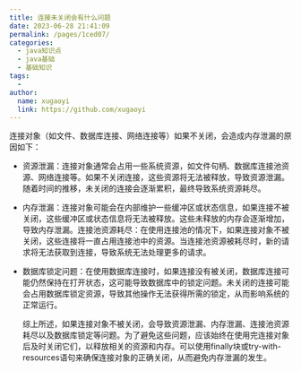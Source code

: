 ```yaml
---
title: 连接未关闭会有什么问题
date: 2023-06-28 21:41:09
permalink: /pages/1ced07/
categories:
  - java知识点
  - java基础
  - 基础知识
tags:
  - 
author: 
  name: xugaoyi
  link: https://github.com/xugaoyi
---
```

连接对象（如文件、数据库连接、网络连接等）如果不关闭，会造成内存泄漏的原因如下：

- 资源泄漏：连接对象通常会占用一些系统资源，如文件句柄、数据库连接池资源、网络连接等。如果不关闭连接，这些资源将无法被释放，导致资源泄漏。随着时间的推移，未关闭的连接会逐渐累积，最终导致系统资源耗尽。

- 内存泄漏：连接对象可能会在内部维护一些缓冲区或状态信息，如果连接不被关闭，这些缓冲区或状态信息将无法被释放。这些未释放的内存会逐渐增加，导致内存泄漏。连接池资源耗尽：在使用连接池的情况下，如果连接对象不被关闭，这些连接将一直占用连接池中的资源。当连接池资源被耗尽时，新的请求将无法获取到连接，导致系统无法处理更多的请求。

- 数据库锁定问题：在使用数据库连接时，如果连接没有被关闭，数据库连接可能仍然保持在打开状态，这可能导致数据库中的锁定问题。未关闭的连接可能会占用数据库锁定资源，导致其他操作无法获得所需的锁定，从而影响系统的正常运行。

  

  综上所述，如果连接对象不被关闭，会导致资源泄漏、内存泄漏、连接池资源耗尽以及数据库锁定等问题。为了避免这些问题，应该始终在使用完连接对象后及时关闭它们，以释放相关的资源和内存。可以使用finally块或try-with-resources语句来确保连接对象的正确关闭，从而避免内存泄漏的发生。 